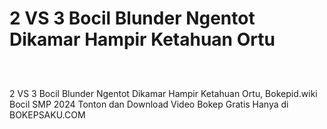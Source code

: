 # 2 VS 3 Bocil Blunder Ngentot Dikamar Hampir Ketahuan Ortu
<div class="separator" style="clear: both;"><a href="https://alihkansaku.blogspot.com/2024/11/bokep-bocil-indo-ketagihan-ngewe-sama.html" style="display: block; padding: 1em 0; text-align: center; "><img alt="" border="0" data-original-height="464" data-original-width="819" src="https://blogger.googleusercontent.com/img/b/R29vZ2xl/AVvXsEjZmapKPFiqLckhVTsNP3GXYWRVYjl6z3JFnWJ-mDFdaYcRo2hNR5R8I8aEZLSN4-sKfBYfuAxFEOarWLf9o8jjSNBo0kqzFtZ_4fLYM3cIpoQ93ZjVC2RRGMCon6mjsh3zrYRfG_sPQcz7fOcg2Q5TON_q0ZQmxiXDhvBkTr_bB0ddb_3Ihd6ToFDXgCzq/s320/Screenshot%20%28349%29.png"/></a></div>

2 VS 3 Bocil Blunder Ngentot Dikamar Hampir Ketahuan Ortu, Bokepid.wiki Bocil SMP 2024 Tonton dan Download Video Bokep Gratis Hanya di BOKEPSAKU.COM
